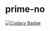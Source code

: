 # prime-no
[![Codacy Badge](https://api.codacy.com/project/badge/Grade/b77167acbe9c4dcfa0d02b1cec561978)](https://app.codacy.com/manual/Bahieradan/prime-no?utm_source=github.com&utm_medium=referral&utm_content=stepin104954/prime-no&utm_campaign=Badge_Grade_Dashboard)